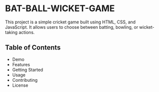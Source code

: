 ﻿# BAT-BALL-WICKET-GAME
This project is a simple cricket game built using HTML, CSS, and JavaScript. It allows users to choose between batting, bowling, or wicket-taking actions.
## Table of Contents
- Demo
- Features
- Getting Started
- Usage
- Contributing
- License
